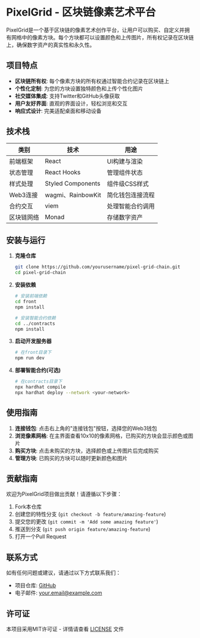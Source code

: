 # PixelGrid - 区块链像素艺术平台

PixelGrid是一个基于区块链的像素艺术创作平台，让用户可以购买、自定义并拥有网格中的像素方块。每个方块都可以设置颜色和上传图片，所有权记录在区块链上，确保数字资产的真实性和永久性。

## 项目特点

- **区块链所有权**: 每个像素方块的所有权通过智能合约记录在区块链上
- **个性化定制**: 为您的方块设置独特颜色和上传个性化图片
- **社交媒体集成**: 支持Twitter和GitHub头像获取
- **用户友好界面**: 直观的界面设计，轻松浏览和交互
- **响应式设计**: 完美适配桌面和移动设备

## 技术栈

| 类别 | 技术 | 用途 |
|------|------|------|
| 前端框架 | React | UI构建与渲染 |
| 状态管理 | React Hooks | 管理组件状态 |
| 样式处理 | Styled Components | 组件级CSS样式 |
| Web3连接 | wagmi、RainbowKit | 简化钱包连接流程 |
| 合约交互 | viem | 处理智能合约调用 |
| 区块链网络 | Monad | 存储数字资产 |

## 安装与运行

1. **克隆仓库**
   ```bash
   git clone https://github.com/yourusername/pixel-grid-chain.git
   cd pixel-grid-chain
   ```

2. **安装依赖**
   ```bash
   # 安装前端依赖
   cd front
   npm install
   
   # 安装智能合约依赖
   cd ../contracts
   npm install
   ```

3. **启动开发服务器**
   ```bash
   # 在front目录下
   npm run dev
   ```

4. **部署智能合约(可选)**
   ```bash
   # 在contracts目录下
   npx hardhat compile
   npx hardhat deploy --network <your-network>
   ```

## 使用指南

1. **连接钱包**: 点击右上角的"连接钱包"按钮，选择您的Web3钱包
2. **浏览像素网格**: 在主界面查看10x10的像素网格，已购买的方块会显示颜色或图片
3. **购买方块**: 点击未购买的方块，选择颜色或上传图片后完成购买
4. **管理方块**: 已购买的方块可以随时更新颜色和图片

## 贡献指南

欢迎为PixelGrid项目做出贡献！请遵循以下步骤：

1. Fork本仓库
2. 创建您的特性分支 (`git checkout -b feature/amazing-feature`)
3. 提交您的更改 (`git commit -m 'Add some amazing feature'`)
4. 推送到分支 (`git push origin feature/amazing-feature`)
5. 打开一个Pull Request

## 联系方式

如有任何问题或建议，请通过以下方式联系我们：

- 项目仓库: [GitHub](https://github.com/yourusername/pixel-grid-chain)
- 电子邮件: your.email@example.com

## 许可证

本项目采用MIT许可证 - 详情请查看 [LICENSE](LICENSE) 文件 